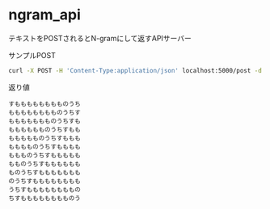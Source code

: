 # ngram_api
テキストをPOSTされるとN-gramにして返すAPIサーバー

サンプルPOST
``` bash
curl -X POST -H 'Content-Type:application/json' localhost:5000/post -d '{"text":"すもももももももものうち","num":"12"}'
```
返り値
```
すもももももももものうち
もももももももものうちす
ももももももものうちすも
もももももものうちすもも
ももももものうちすももも
もももものうちすもももも
ももものうちすももももも
もものうちすもももももも
ものうちすももももももも
のうちすもももももももも
うちすももももももももの
ちすもももももももものう
```
